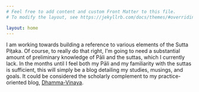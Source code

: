 ```yaml
---
# Feel free to add content and custom Front Matter to this file.
# To modify the layout, see https://jekyllrb.com/docs/themes/#overriding-theme-defaults

layout: home
---
```

I am working towards building a reference to various elements of the Sutta Piṭaka.  Of course, to really do that right, I'm going to need a substantial amount of preliminary knowledge of Pāli and the suttas, which I currently lack.  In the months until I feel both my Pāli and my familiarity with the suttas is sufficient, this will simply be a blog detailing my studies, musings, and goals.  It could be considered the scholarly complement to my practice-oriented blog, [Dhamma-Vinaya](http://dhamma-vinaya.dreamwidth.com).